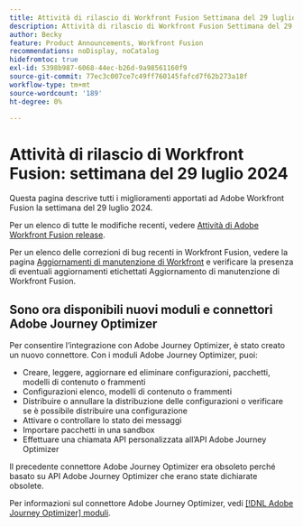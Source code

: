 ```yaml
---
title: Attività di rilascio di Workfront Fusion Settimana del 29 luglio 2024
description: Attività di rilascio di Workfront Fusion Settimana del 29 luglio 2024
author: Becky
feature: Product Announcements, Workfront Fusion
recommendations: noDisplay, noCatalog
hidefromtoc: true
exl-id: 5398b987-6068-44ec-b26d-9a98561160f9
source-git-commit: 77ec3c007ce7c49ff760145fafcd7f62b273a18f
workflow-type: tm+mt
source-wordcount: '189'
ht-degree: 0%

---
```


# Attività di rilascio di Workfront Fusion: settimana del 29 luglio 2024

Questa pagina descrive tutti i miglioramenti apportati ad Adobe Workfront Fusion la settimana del 29 luglio 2024.

Per un elenco di tutte le modifiche recenti, vedere [Attività di Adobe Workfront Fusion release](/help/workfront-fusion/fusion-product-releases/fusion-release-activity.md).

Per un elenco delle correzioni di bug recenti in Workfront Fusion, vedere la pagina [Aggiornamenti di manutenzione di Workfront](https://experienceleague.adobe.com/docs/workfront-known-issues/releases/current-updates.html) e verificare la presenza di eventuali aggiornamenti etichettati Aggiornamento di manutenzione di Workfront Fusion.

## Sono ora disponibili nuovi moduli e connettori Adobe Journey Optimizer

Per consentire l’integrazione con Adobe Journey Optimizer, è stato creato un nuovo connettore. Con i moduli Adobe Journey Optimizer, puoi:

* Creare, leggere, aggiornare ed eliminare configurazioni, pacchetti, modelli di contenuto o frammenti
* Configurazioni elenco, modelli di contenuto o frammenti
* Distribuire o annullare la distribuzione delle configurazioni o verificare se è possibile distribuire una configurazione
* Attivare o controllare lo stato dei messaggi
* Importare pacchetti in una sandbox
* Effettuare una chiamata API personalizzata all’API Adobe Journey Optimizer

Il precedente connettore Adobe Journey Optimizer era obsoleto perché basato su API Adobe Journey Optimizer che erano state dichiarate obsolete.

Per informazioni sul connettore Adobe Journey Optimizer, vedi [[!DNL Adobe Journey Optimizer] moduli](/help/workfront-fusion/references/apps-and-modules/adobe-connectors/adobe-journey-optimizer-modules.md).
